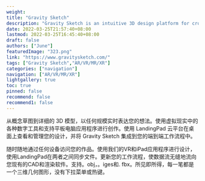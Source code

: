 ```yaml
---
weight: 
title: "Gravity Sketch"
description: "Gravity Sketch is an intuitive 3D design platform for cross-disciplinary teams to create, collaborate, and review in an entirely new way.Gravity Sketch是一个直观的3D设计平台，跨专业团队可以通过全新的方式进行创作、协作和审阅。"
date: 2022-03-25T21:57:40+08:00
lastmod: 2022-03-25T16:45:40+08:00
draft: false
authors: ["June"]
featuredImage: "323.png"
link: "https://www.gravitysketch.com/"
tags: ["Gravity Sketch","AR/VR/MR/XR"]
categories: ["navigation"]
navigation: ["AR/VR/MR/XR"]
lightgallery: true
toc: true
pinned: false
recommend: false
recommend1: false
---
```

从概念草图到详细的 3D 模型，以任何规模实时表达您的想法。使用虚拟现实中的各种数字工具和支持平板电脑应用程序进行创作。使用 LandingPad 云平台在桌面上查看和管理您的设计，并将 Gravity Sketch 集成到您的端到端工作流程中。

随时随地通过任何设备访问您的作品。使用我们的VR和iPad应用程序进行设计，使用LandingPad在两者之间同步文件。更新您的工作流程，使数据流无缝地流向您现有的CAD和渲染软件。支持。obj，。iges和. fbx。所见即所得，每一笔都是一个三维几何图形，没有下拉菜单或热键。